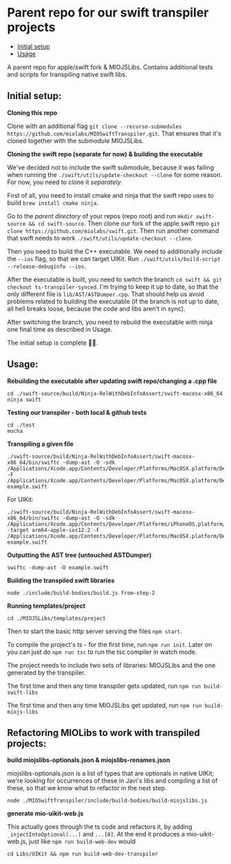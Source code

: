 # Parent repo for our swift transpiler projects

* [Initial setup](#initial-setup)
* [Usage](#usage)

A parent repo for apple/swift fork & MIOJSLibs. Contains additional tests and scripts for transpiling native swift libs.

## **Initial setup:**

**Cloning this repo**

Clone with an additional flag `git clone --recurse-submodules https://github.com/miolabs/MIOSwiftTranspiler.git`.
That ensures that it's cloned together with the submodule MIOJSLibs.

**Cloning the swift repo (separate for now) & building the executable**

We've decided not to include the swift submodule, because it was failing when running the
`./swift/utils/update-checkout --clone` for some reason. For now, you need to clone it *separately*.

First of all, you need to install cmake and ninja that the swift repo uses to build `brew install cmake ninja`.

Go to the *parent directory* of your repos (repo root) and run `mkdir swift-source && cd swift-source`. Then
clone our fork of the apple swift repo `git clone https://github.com/miolabs/swift.git`. Then run another command
that swift needs to work `./swift/utils/update-checkout --clone`.

Then you need to build the C++ executable. We need to additionally include the `--ios` flag, so that we can target UIKit.
Run `./swift/utils/build-script --release-debuginfo --ios`.

After the executable is built, you need to switch the branch `cd swift && git checkout ts-transpiler-synced`.
I'm trying to keep it up to date, so that the only different file is `lib/AST/ASTDumper.cpp`. That should help us
avoid problems related to building the executable (if the branch is not up to date, all hell breaks loose,
because the code and libs aren't in sync).

After switching the branch, you need to rebuild the executable with ninja one final time as described in Usage.

The initial setup is complete 🎉🎉.

## **Usage:**

**Rebuilding the executable after updating swift repo/changing a .cpp file**

```
cd ./swift-source/build/Ninja-RelWithDebInfoAssert/swift-macosx-x86_64
ninja swift
```

**Testing our transpiler - both local & github tests**

```
cd ./test
mocha
```

**Transpiling a given file**

```
./swift-source/build/Ninja-RelWithDebInfoAssert/swift-macosx-x86_64/bin/swiftc -dump-ast -O -sdk /Applications/Xcode.app/Contents/Developer/Platforms/MacOSX.platform/Developer/SDKs/MacOSX10.14.sdk -F /Applications/Xcode.app/Contents/Developer/Platforms/MacOSX.platform/Developer/Library/Frameworks example.swift
```

For UIKit:

```
./swift-source/build/Ninja-RelWithDebInfoAssert/swift-macosx-x86_64/bin/swiftc -dump-ast -O -sdk /Applications/Xcode.app/Contents/Developer/Platforms/iPhoneOS.platform/Developer/SDKs/iPhoneOS12.2.sdk -target arm64-apple-ios12.2 -F /Applications/Xcode.app/Contents/Developer/Platforms/MacOSX.platform/Developer/Library/Frameworks example.swift
```

**Outputting the AST tree (untouched ASTDumper)**

```
swiftc -dump-ast -O example.swift
```

**Building the transpiled swift libraries**

```
node ./include/build-bodies/build.js from-step-2
```

**Running templates/project**

```
cd ./MIOJSLibs/templates/project
```

Then to start the basic http server serving the files `npm start`.

To compile the project's ts - for the first time, run `npm run init`.
Later on you can just do `npm run tsc` to run the tsc compiler in watch mode.

The project needs to include two sets of libraries: MIOJSLibs and the one generated by the transpiler.

The first time and then any time transpiler gets updated, run `npm run build-swift-libs`

The first time and then any time MIOJSLibs get updated, run `npm run build-miojs-libs`

## **Refactoring MIOLibs to work with transpiled projects:**

**build miojslibs-optionals.json & miojslibs-renames.json**

miojslibs-optionals.json is a list of types that are optionals in native UIKit; we're looking for occurrences of these
in Javi's libs and compiling a list of these, so that we know what to refactor in the next step.

```
node ./MIOSwiftTranspiler/include/build-bodies/build-miojslibs.js
```

**generate mio-uikit-web.js**

This actually goes through the ts code and refactors it, by adding `_injectIntoOptional(...)` and `...[0]`.
At the end it produces a mio-uikit-web.js, just like `npm run build-web-dev` would

```
cd Libs/UIKit && npm run build-web-dev-transpiler
```